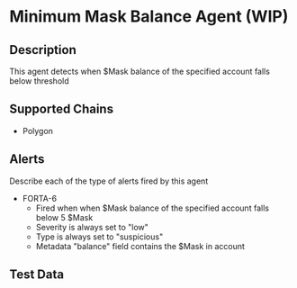 # Minimum Mask Balance Agent (WIP)

## Description

This agent detects when $Mask balance of the specified account falls below threshold

## Supported Chains

- Polygon

## Alerts

Describe each of the type of alerts fired by this agent

- FORTA-6
  - Fired when when $Mask balance of the specified account falls below 5 $Mask
  - Severity is always set to "low"
  - Type is always set to "suspicious"
  - Metadata "balance" field contains the $Mask in account

## Test Data


